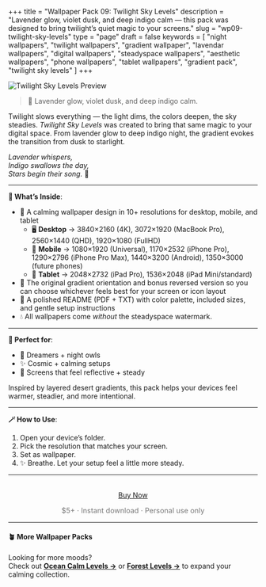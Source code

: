 +++
title = "Wallpaper Pack 09: Twilight Sky Levels"
description = "Lavender glow, violet dusk, and deep indigo calm — this pack was designed to bring twilight’s quiet magic to your screens."
slug = "wp09-twilight-sky-levels"
type = "page"
draft = false
keywords = [
  "night wallpapers", "twilight wallpapers", "gradient wallpaper",
  "lavendar wallpapers", "digital wallpapers", "steadyspace wallpapers",
  "aesthetic wallpapers", "phone wallpapers", "tablet wallpapers", "gradient pack", "twilight sky levels"
]
+++

![Twilight Sky Levels Preview](/images/wp09-twilight-sky-levels/twilightskylevelscover.png)

> 🌌 Lavender glow, violet dusk, and deep indigo calm.

Twilight slows everything — the light dims, the colors deepen, the sky steadies. <i>Twilight Sky Levels</i> was created to bring that same magic to your digital space. From lavender glow to deep indigo night, the gradient evokes the transition from dusk to starlight.

<i>Lavender whispers,<br>
Indigo swallows the day,<br>
Stars begin their song.</i> 🌌

---

<div class="highlight-box">

**📂 What’s Inside**:

- 🌌 A calming wallpaper design in 10+ resolutions for desktop, mobile, and tablet
  - 🖥 **Desktop** → 3840×2160 (4K), 3072×1920 (MacBook Pro), 2560×1440 (QHD), 1920×1080 (FullHD)
  - 📱 **Mobile** → 1080×1920 (Universal), 1170×2532 (iPhone Pro), 1290×2796 (iPhone Pro Max), 1440×3200 (Android), 1350×3000 (future phones)
  - 📱 **Tablet** → 2048×2732 (iPad Pro), 1536×2048 (iPad Mini/standard)
- 🔄 The original gradient orientation and bonus reversed version so you can choose whichever feels best for your screen or icon layout
- 📄 A polished README (PDF + TXT) with color palette, included sizes, and gentle setup instructions
- 💧 All wallpapers come _without_ the steadyspace watermark.</div>

---
 
<div class="highlight-box">

**💜 Perfect for**:

- 🌌 Dreamers + night owls
- ✨ Cosmic + calming setups
- 🌙 Screens that feel reflective + steady

Inspired by layered desert gradients, this pack helps your devices feel warmer, steadier, and more intentional.</div>

---

<div class="highlight-box">

**🪄 How to Use**:

1. Open your device’s folder.
2. Pick the resolution that matches your screen.
3. Set as wallpaper.
4. ✨ Breathe. Let your setup feel a little more steady. </div>

---  

<div style="text-align: center; margin-top: 2rem;">
  <a href="https://payhip.com/b/BLgG1" class="payhip-buy-button" data-theme="blue" data-product="BLgG1">Buy Now</a>
  <p style="font-size: 0.9rem; color: #777;">$5+ · Instant download · Personal use only</p>
</div>

---

#### 🪴 More Wallpaper Packs  
Looking for more moods?  
Check out [**Ocean Calm Levels →**](/wp04-ocean-calm-levels) or [**Forest Levels →**](/wp05-forest-levels) to expand your calming collection.  
